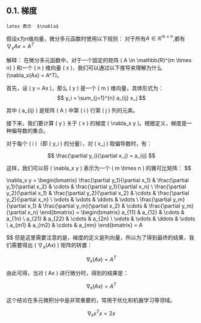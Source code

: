 ## 0.1. 梯度
```
latex 表示  $\nabla$
```
假设x为n维向量，微分多元函数时使用以下规则：
对于所有$A\in\mathbb{R}^{m\times n}$,都有 $\nabla_xAx=A^T$

解释：
在微分多元函数中，对于一个固定的矩阵 \( A \in \mathbb{R}^{m \times n} \) 和一个 \( n \) 维向量 \( x \)，我们可以通过以下推导来理解为什么 \(\nabla_x(Ax) = A^T\)。

首先，设 \( y = Ax \)，那么 \( y \) 是一个 \( m \) 维向量，具体形式为：
$$
y_i = \sum_{j=1}^{n} a_{ij} x_j
$$

其中 \( a_{ij} \) 是矩阵 \( A \) 中第 \( i \) 行第 \( j \) 列的元素。

接下来，我们要计算 \( y \) 关于 \( x \) 的梯度 \( \nabla_x y \)。根据定义，梯度是一种偏导数的集合。

对于每个 \( i \)（即 \( y_i \) 的分量），对 \( x_j \) 取偏导数时，有：

$$
\frac{\partial y_i}{\partial x_j} = a_{ij}
$$

这样，我们可以将 \( \nabla_x y \) 表示为一个 \( m \times n \) 的雅可比矩阵：
$$

\nabla_x y = \begin{bmatrix}
\frac{\partial y_1}{\partial x_1} & \frac{\partial y_1}{\partial x_2} & \cdots & \frac{\partial y_1}{\partial x_n} \\
\frac{\partial y_2}{\partial x_1} & \frac{\partial y_2}{\partial x_2} & \cdots & \frac{\partial y_2}{\partial x_n} \\
\vdots & \vdots & \ddots & \vdots \\
\frac{\partial y_m}{\partial x_1} & \frac{\partial y_m}{\partial x_2} & \cdots & \frac{\partial y_m}{\partial x_n}
\end{bmatrix} = \begin{bmatrix}
a_{11} & a_{12} & \cdots & a_{1n} \\
a_{21} & a_{22} & \cdots & a_{2n} \\
\vdots & \vdots & \ddots & \vdots \\
a_{m1} & a_{m2} & \cdots & a_{mn}
\end{bmatrix} = A

$$
但是这里需要注意的是，梯度的定义是列向量，所以为了得到最终的结果，我们需要得出 \( $\nabla_x(Ax)$ \) 矩阵的转置：

$$
\nabla_x (Ax) = A^T
$$

由此可得，当对 \( Ax \) 进行微分时，得到的结果是：

$$
\nabla_x (Ax) = A^T
$$

这个结论在多元微积分中是非常重要的，常用于优化和机器学习等领域。

$$\nabla_{x}x^Tx=2x$$